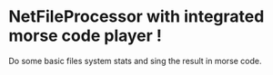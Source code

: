 # NetFileProcessor with integrated morse code player !

Do some basic files system stats and sing the result in morse code.
